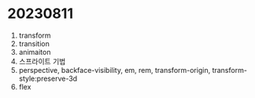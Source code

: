 # 20230811

1. transform
2. transition
3. animaiton
4. 스프라이트 기법
5. perspective, backface-visibility, em, rem, transform-origin, transform-style:preserve-3d
6. flex
